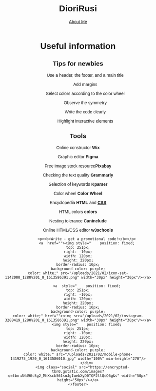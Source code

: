 # DioriRusi
<html>
  <head>
    <link rel="stylesheet" href="style.css"/>
  </head>
  <body style="font-family: sans-serif; text-align: center">
    <header>
      <a class="link-header" href="index.html">About Me</a>
    </header>
    <main>
      <img style="position: fixed; transform: translateX(600px); border: 2px dashed black; border-radius: 50px;" src="https://cdn-icons-png.flaticon.com/512/4439/4439947.png"  width="75px" height="75px"/>
      <h1>Useful information</h1>
      <h2>Tips for newbies</h2>
      <ol>
        <ul>Use a header, the footer, and a main title</ul>
        <ul>Add margins</ul>
        <ul>Select colors according to the сolor wheel</ul>
        <ul>Observe the symmetry</ul>
        <ul>Write the code clearly</ul>
        <ul>Highlight interactive elements</ul>
      </ol>
      <h2>Tools</h2>
      <p>Online constructor <a style="text-decoration: none" href="https://wix.com"><b>Wix</b></a></p>
      <p>Graphic editor <a style="text-decoration: none" href="https://www.figma.com/"><b>Figma</b></a></p>
      <p>Free image stock resource<a style="text-decoration: none" href="https://pixabay.com/"><b>Pixabay</b></a></p>
      <p>Checking the text quality <a style="text-decoration: none" href="https://grammarly.com"><b>Grammarly</b></a></p>
      <p>Selection of keywords <a style="text-decoration: none" href="https://kparser.com/"><b>Kparser</b></a></p>
      <p>Color wheel <a style="text-decoration: none" href="https://color.adobe.com/create/color-wheel"><b>Color Wheel</b></a></p>
      <p>Encyclopedia <a style="text-decoration: none" href="http://htmlbook.ru/html"><b>HTML</b></a> and <a class="link-text" href="http://htmlbook.ru/css"><b>CSS</b></a></p>
      <p>HTML colors <a style="text-decoration: none" "link-text" href="https://color.adobe.com/create/color-wheel"><b>colors</b></a></p>
      <p>Nesting tolerance <a style="text-decoration: none" href="https://caninclude.glitch.me/"><b>Caninclude</b></a></p>
      <p>Online HTML/CSS editor <a style="text-decoration: none" href="https://www.w3schools.com/tryit/"><b>w3schools</b></a></p>
    </main>
    <footer>
                  <div class="prove">
            
            <p><b>Write - get a promotional code!</b></p>
            <a  href=""><img style="    position: fixed;
    top: 251px;
    right: -10px;
    width: 120px;
    height: 220px;
    border-radius: 10px;
    background-color: purple;
    color: white;" src="/uploads/2021/02/icon-set-1142000_1280%201_0_1613586391.png" width="30px" height="30px"/></a>
          
            <a  style="    position: fixed;
    top: 251px;
    right: -10px;
    width: 120px;
    height: 220px;
    border-radius: 10px;
    background-color: purple;
    color: white;" href=""><img src="/uploads/2021/02/instagram-3288419_1280%201_0_1613586391.png" width="30px" height="30px"/></a>
            <img style="    position: fixed;
    top: 251px;
    right: -10px;
    width: 120px;
    height: 220px;
    border-radius: 10px;
    background-color: purple;
    color: white;" src="/uploads/2021/02/mobile-phone-1419275_1920_0_1613586010.jpg" width="100%" min-height="270"/>
            </div>
        <img class="social" src="https://encrypted-tbn0.gstatic.com/images?q=tbn:ANd9GcSg2_MhXscbS61snJgIuebXyD0TQP2llQcQ6g&s" width="50px" height="50px"/></a>
    </footer>
  </body>
</html>
